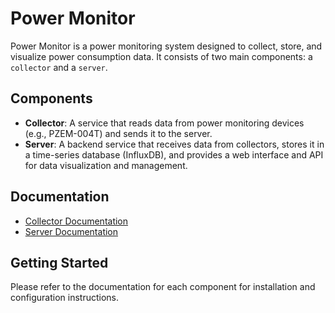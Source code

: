 # Power Monitor

Power Monitor is a power monitoring system designed to collect, store, and visualize power consumption data. It consists of two main components: a `collector` and a `server`.

## Components

- **Collector**: A service that reads data from power monitoring devices (e.g., PZEM-004T) and sends it to the server.
- **Server**: A backend service that receives data from collectors, stores it in a time-series database (InfluxDB), and provides a web interface and API for data visualization and management.

## Documentation

- [Collector Documentation](./collector/README.md)
- [Server Documentation](./server/README.md)

## Getting Started

Please refer to the documentation for each component for installation and configuration instructions. 